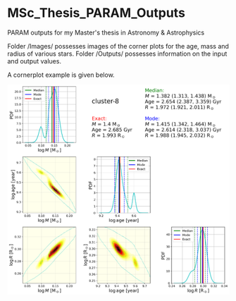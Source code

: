 # MSc_Thesis_PARAM_Outputs
PARAM outputs for my Master's thesis in Astronomy &amp; Astrophysics

Folder /Images/ possesses images of the corner plots for the age, mass and radius of various stars.
Folder /Outputs/ possesses information on the input and output values.

A cornerplot example is given below.

![Image](/Images/synthetic_stars/cluster_stars/cluster-8.png?raw=true "Cluster-8")
